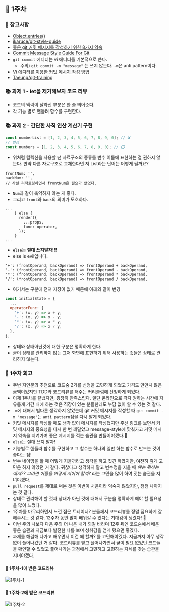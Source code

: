 ## 🚀 1주차
### 🤔 참고사항
- [Object.entries()](https://developer.mozilla.org/ko/docs/Web/JavaScript/Reference/Global_Objects/Object/entries)
- [ikaruce/git-style-guide](https://github.com/ikaruce/git-style-guide) 
- [좋은 git 커밋 메시지를 작성하기 위한 8가지 약속](https://djkeh.github.io/articles/How-to-write-a-git-commit-message-kor/)
- [Commit Message Style Guide For Git](https://commit.style/)
- `git commit` 에디터는 vi 에디터를 기본적으로 쓴다.
  - 주의) `git commit -m "message"` 는 쓰지 않는다. `-m`은 anti pattern이다.
- [Vi 에디터를 이용한 커밋 메시지 작성 방법](https://cau-dosc.github.io/how-to-write-commit-messages-using-vi.html)
- [Taeung/git-training](https://github.com/Taeung/git-training)
### 📚 과제 1 - let을 제거해보자 코드 리뷰
- 코드의 맥락이 달라진 부분은 한 줄 띄어준다.
- 각 기능 별로 핸들러 함수를 구현한다.

### 📚 과제 2 - 간단한 사칙 연산 계산기 구현
```javascript
const numberList = [1, 2, 3, 4, 5, 6, 7, 8, 9, 0]; // ❌
// 변경
const numbers = [1, 2, 3, 4, 5, 6, 7, 8, 9, 0]; // ⭕
```
- 위처럼 컬렉션을 사용할 땐 자료구조의 종류를 변수 이름에 표현하는 걸 권하지 않는다.
만약 다른 자료구조로 교체한다면 저 List라는 단어는 어떻게 될까요?

```javascirpt
frontNum: '',
backNum: '',
// 사실 리팩토링하면서 frontNum은 필요가 없었다.
```
- `Num`과 같이 축약하지 않는 게 좋다.
- 그리고 `front`와 `back`의 의미가 모호하다.

```
...
    } else {
      render({
        ...props,
        func: operator,
      });
    }
...
```
- **`else`는 절대 쓰지말자!!!**
- else is evil입니다.

```
'+': (frontOperand, backOperand) => frontOperand + backOperand,
'-': (frontOperand, backOperand) => frontOperand - backOperand,
'*': (frontOperand, backOperand) => frontOperand * backOperand,
'/': (frontOperand, backOperand) => frontOperand / backOperand,
```
- 여기서는 구분에 전혀 지장이 없기 때문에 아래와 같이 변경
```javascript
const initialState = {
  ...
  operatorFunc: {
    '+': (x, y) => x + y,
    '-': (x, y) => x - y,
    '*': (x, y) => x * y,
    '/': (x, y) => x / y,
  },
};
```
- 상태와 상태아닌것에 대한 구분은 명확하게 한다.
- 굳이 상태를 관리하지 않는 그저 화면에 표현하기 위해 사용하는 것들은 상태로 관리하지 않는다.


### 🌈 1주차 회고

- 주변 지인분의 추천으로 코드숨 2기를 신청을 고민하게 되었고 가격도 만만치 않은 금액이었지만 TDD와 코드리뷰를 해주는 커리큘럼에 신청하게 되었다.
- 이제 1주차를 끝냈지만, 굉장히 만족스럽다. 일단 온라인으로 각자 원하는 시간에 자유롭게 기간 내에 하는 것은 직장이 있는 분들한테도 부담 없이 할 수 있는 것 같다. 
- `-m`에 대해서 별다른 생각하지 않았는데 git 커밋 메시지를 작성할 때 `git commit -m "message"`는 `anti pattern`점을 다시 알게 되었다.
- 커밋 메시지를 작성할 때도 생각 없이 메시지를 작성했지만 주신 링크를 보면서 커밋 메시지의 중요성을 다시 한 번 깨달았고 message-style에 맞춰가고 커밋 메시지 약속을 지켜가며 좋은 메시지를 적는 습관을 만들어야겠다.😤
- `else`는 절대 쓰지 말자!
- 기능별로 핸들러 함수를 구현하고 그 함수는 하나의 일만 하는 함수로 만드는 것이 좋다는 점!
- 변수 네이밍을 할 때 어떻게 지을까라고 생각을 하고 짓긴 하였지만, 여전히 깊게 고민은 하지 않았던 거 같다. 귀찮다고 생각하지 말고 변수명을 지을 때 *얘는 뭐하는 애지?? 그러면 이름을 어떻게 지어야 할까?* 라는 고민을 많이 하여 짓는 습관을 지녀야겠다.
- `pull request`를 제대로 써본 것은 이번이 처음이라 익숙지 않았지만, 점점 나아지는 것 같다.
- 상태로 관리해야 할 것과 상태가 아닌 것에 대해서 구분을 명확하게 해야 할 필요성을 많이 느꼈다. 
- 1주차를 마무리하면서 느낀 점은 트레이너? 분들께서 코드리뷰를 정말 집요하게 잘해주시는 것 같다. 12주차 동안 많이 배워갈 수 있다는 기대감이 생겼다! 🚀
- 이번 주의 나보다 다음 주의 더 나은 내가 되길 바라며 12주 뒤엔 코드숨에서 배운 좋은 습관과 지금보다 발전한 나를 보며 성취감을 얻게 됐으면 좋겠다.
- 과제를 해결해 나가고 배우면서 이건 왜 할까? 를 고민해야겠다. 지금까지 아무 생각 없이 풀어나갔던 거 같다. 코드리뷰를 받고 풀어나가면서 굳이 필요 없었던 코드들을 확인할 수 있었고 풀어나가는 과정에서 고민하고 고민하는 자세를 갖는 습관을 지녀야겠다.

#### 📌 1주차-1에 받은 코드리뷰

![1주차-1](../img/1주차1.png)

#### 📌 1주차-2에 받은 코드리뷰

![1주차-2](../img/1주차2.png)